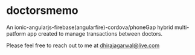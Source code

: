 # doctorsmemo
An ionic-angularjs-firebase(angularfire)-cordova/phoneGap hybrid multi-patform app created to manage transactions between doctors.

Please feel free to reach out to me at dhirajagarwal@live.com
